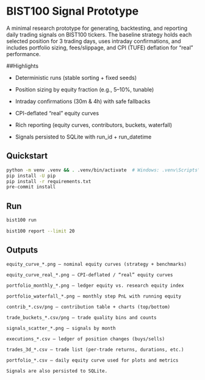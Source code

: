 # BIST100 Signal Prototype
A minimal research prototype for generating, backtesting, and reporting daily trading signals on BIST100 tickers. The baseline strategy holds each selected position for 3 trading days, uses intraday confirmations, and includes portfolio sizing, fees/slippage, and CPI (TUFE) deflation for “real” performance.

##Highlights

- Deterministic runs (stable sorting + fixed seeds)

- Position sizing by equity fraction (e.g., 5–10%, tunable)

- Intraday confirmations (30m & 4h) with safe fallbacks

- CPI-deflated “real” equity curves

- Rich reporting (equity curves, contributors, buckets, waterfall)

- Signals persisted to SQLite with run_id + run_datetime

## Quickstart
```bash
python -m venv .venv && . .venv/bin/activate  # Windows: .venv\Scripts\activate
pip install -U pip
pip install -r requirements.txt
pre-commit install
```

## Run
```bash
bist100 run

bist100 report --limit 20
```

## Outputs
```
equity_curve_*.png – nominal equity curves (strategy + benchmarks)

equity_curve_real_*.png – CPI-deflated / “real” equity curves

portfolio_monthly_*.png – ledger equity vs. research equity index

portfolio_waterfall_*.png – monthly step PnL with running equity

contrib_*.csv/png – contribution table + charts (top/bottom)

trade_buckets_*.csv/png – trade quality bins and counts

signals_scatter_*.png – signals by month

executions_*.csv – ledger of position changes (buys/sells)

trades_3d_*.csv – trade list (per-trade returns, durations, etc.)

portfolio_*.csv – daily equity curve used for plots and metrics

Signals are also persisted to SQLite.
```